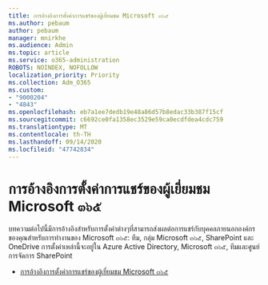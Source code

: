 ```yaml
---
title: การอ้างอิงการตั้งค่าการแชร์ของผู้เยี่ยมชม Microsoft ๓๖๕
ms.author: pebaum
author: pebaum
manager: mnirkhe
ms.audience: Admin
ms.topic: article
ms.service: o365-administration
ROBOTS: NOINDEX, NOFOLLOW
localization_priority: Priority
ms.collection: Adm_O365
ms.custom:
- "9000204"
- "4843"
ms.openlocfilehash: eb7a1ee7dedb19e48a86d57b8edac33b387f15cf
ms.sourcegitcommit: c6692ce0fa1358ec3529e59ca0ecdfdea4cdc759
ms.translationtype: MT
ms.contentlocale: th-TH
ms.lasthandoff: 09/14/2020
ms.locfileid: "47742834"
---
```

# <a name="microsoft-365-guest-sharing-settings-reference"></a>การอ้างอิงการตั้งค่าการแชร์ของผู้เยี่ยมชม Microsoft ๓๖๕

บทความต่อไปนี้มีการอ้างอิงสำหรับการตั้งค่าต่างๆที่สามารถส่งผลต่อการแชร์กับบุคคลภายนอกองค์กรของคุณสำหรับการทำงานของ Microsoft ๓๖๕: ทีม, กลุ่ม Microsoft ๓๖๕, SharePoint และ OneDrive การตั้งค่าเหล่านี้จะอยู่ใน Azure Active Directory, Microsoft ๓๖๕, ทีมและศูนย์การจัดการ SharePoint

- [การอ้างอิงการตั้งค่าการแชร์ของผู้เยี่ยมชม Microsoft ๓๖๕](https://docs.microsoft.com/microsoft-365/solutions/microsoft-365-guest-settings?view=o365-worldwide)
